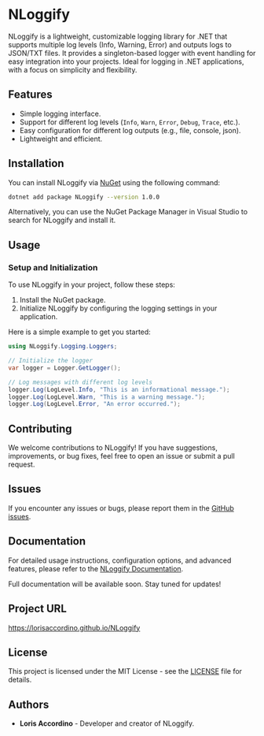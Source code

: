 # NLoggify
NLoggify is a lightweight, customizable logging library for .NET that supports multiple log levels (Info, Warning, Error) and outputs logs to JSON/TXT files. It provides a singleton-based logger with event handling for easy integration into your projects. Ideal for logging in .NET applications, with a focus on simplicity and flexibility.

## Features
- Simple logging interface.
- Support for different log levels (`Info`, `Warn`, `Error`, `Debug`, `Trace`, etc.).
- Easy configuration for different log outputs (e.g., file, console, json).
- Lightweight and efficient.

## Installation
You can install NLoggify via [NuGet](https://www.nuget.org/packages/NLoggify) using the following command:

```bash
dotnet add package NLoggify --version 1.0.0
```

Alternatively, you can use the NuGet Package Manager in Visual Studio to search for NLoggify and install it.

## Usage
### Setup and Initialization
To use NLoggify in your project, follow these steps:
1. Install the NuGet package.
2. Initialize NLoggify by configuring the logging settings in your application.

Here is a simple example to get you started:
```C#
using NLoggify.Logging.Loggers;

// Initialize the logger
var logger = Logger.GetLogger();

// Log messages with different log levels
logger.Log(LogLevel.Info, "This is an informational message.");
logger.Log(LogLevel.Warn, "This is a warning message.");
logger.Log(LogLevel.Error, "An error occurred.");
```

## Contributing
We welcome contributions to NLoggify! If you have suggestions, improvements, or bug fixes, feel free to open an issue or submit a pull request.

## Issues
If you encounter any issues or bugs, please report them in the [GitHub issues](https://github.com/LorisAccordino/NLoggify/issues).

## Documentation
For detailed usage instructions, configuration options, and advanced features, please refer to the [NLoggify Documentation](https://github.com/LorisAccordino/NLoggify/wiki).

Full documentation will be available soon. Stay tuned for updates!

## Project URL
https://lorisaccordino.github.io/NLoggify

## License
This project is licensed under the MIT License - see the [LICENSE](./LICENSE.txt) file for details.

## Authors
- **Loris Accordino** - Developer and creator of NLoggify.